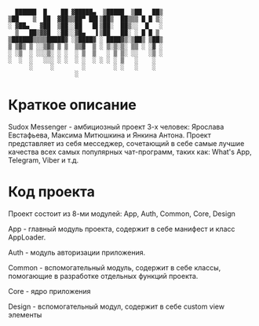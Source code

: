               
      ██████  █    ██ ▓█████▄  ▒█████  ▒██   ██▒
    ▒██    ▒  ██  ▓██▒▒██▀ ██▌▒██▒  ██▒▒▒ █ █ ▒░
    ░ ▓██▄   ▓██  ▒██░░██   █▌▒██░  ██▒░░  █   ░
      ▒   ██▒▓▓█  ░██░░▓█▄   ▌▒██   ██░ ░ █ █ ▒ 
    ▒██████▒▒▒▒█████▓ ░▒████▓ ░ ████▓▒░▒██▒ ▒██▒
    ▒ ▒▓▒ ▒ ░░▒▓▒ ▒ ▒  ▒▒▓  ▒ ░ ▒░▒░▒░ ▒▒ ░ ░▓ ░
    ░ ░▒  ░ ░░░▒░ ░ ░  ░ ▒  ▒   ░ ▒ ▒░ ░░   ░▒ ░
    ░  ░  ░   ░░░ ░ ░  ░ ░  ░ ░ ░ ░ ▒   ░    ░  
          ░     ░        ░        ░ ░   ░    ░  
                       ░   
                
   # Краткое описание
   
   Sudox Messenger - амбициозный проект 3-х человек: Ярослава Евстафьева, Максима Митюшкина и Янкина Антона. 
   Проект представляет из себя месседжер, сочетающий в себе самые лучшие качества всех самых популярных чат-программ, таких как:
   What's App, Telegram, Viber и т.д.
   
   # Код проекта
   
   Проект состоит из 8-ми модулей: App, Auth, Common, Core, Design
   
   App - главный модуль проекта, содержит в себе манифест и класс AppLoader.
   
   Auth - модуль авторизации приложения.
   
   Common - вспомогательный модуль, содержит в себе классы, помогающие в разработке отдельных функций проекта.
   
   Core - ядро приложения
   
   Design - вспомогательный модул, содержит в себе custom view элементы